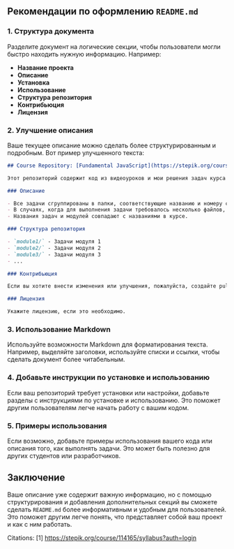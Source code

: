 ## Рекомендации по оформлению `README.md`

### 1. **Структура документа**

Разделите документ на логические секции, чтобы пользователи могли быстро находить нужную информацию. Например:

- **Название проекта**
- **Описание**
- **Установка**
- **Использование**
- **Структура репозитория**
- **Контрибьюция**
- **Лицензия**

### 2. **Улучшение описания**

Ваше текущее описание можно сделать более структурированным и подробным. Вот пример улучшенного текста:

```markdown
## Course Repository: [Fundamental JavaScript](https://stepik.org/course/114165/syllabus?auth=login)

Этот репозиторий содержит код из видеоуроков и мои решения задач курса по основам JavaScript.

### Описание

- Все задачи сгруппированы в папки, соответствующие названию и номеру соответствующего модуля.
- В случаях, когда для выполнения задачи требовалось несколько файлов, были созданы вложенные директории.
- Названия задач и модулей совпадают с названиями в курсе.

### Структура репозитория

- `module1/` - Задачи модуля 1
- `module2/` - Задачи модуля 2
- `module3/` - Задачи модуля 3
- ...

### Контрибьюция

Если вы хотите внести изменения или улучшения, пожалуйста, создайте pull request.

### Лицензия

Укажите лицензию, если это необходимо.
```

### 3. **Использование Markdown**

Используйте возможности Markdown для форматирования текста. Например, выделяйте заголовки, используйте списки и ссылки, чтобы сделать документ более читабельным.

### 4. **Добавьте инструкции по установке и использованию**

Если ваш репозиторий требует установки или настройки, добавьте разделы с инструкциями по установке и использованию. Это поможет другим пользователям легче начать работу с вашим кодом.

### 5. **Примеры использования**

Если возможно, добавьте примеры использования вашего кода или описания того, как выполнять задачи. Это может быть полезно для других студентов или разработчиков.

## Заключение

Ваше описание уже содержит важную информацию, но с помощью структурирования и добавления дополнительных секций вы сможете сделать `README.md` более информативным и удобным для пользователей. Это поможет другим легче понять, что представляет собой ваш проект и как с ним работать.

Citations:
[1] https://stepik.org/course/114165/syllabus?auth=login
